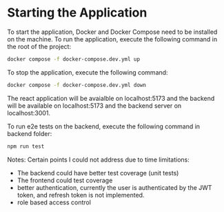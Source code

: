 # Starting the Application

To start the application, Docker and Docker Compose need to be installed on the machine. To run the application, execute the following command in the root of the project:

```bash
docker compose -f docker-compose.dev.yml up
```

To stop the application, execute the following command:

```bash
docker compose -f docker-compose.dev.yml down
```

The react application will be avaialble on localhost:5173 and the backend will be available on localhost:5173 and the backend server on localhost:3001.

To run e2e tests on the backend, execute the following command in backend folder:

```bash
npm run test
```

Notes:
Certain points I could not address due to time limitations:

- The backend could have better test coverage (unit tests)
- The frontend could test coverage
- better authentication, currently the user is authenticated by the JWT token, and refresh token is not implemented.
- role based access control
